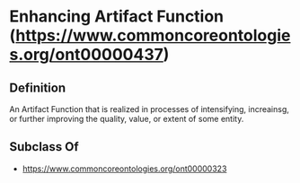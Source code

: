 # Enhancing Artifact Function (https://www.commoncoreontologies.org/ont00000437)

## Definition
An Artifact Function that is realized in processes of intensifying, increainsg, or further improving the quality, value, or extent of some entity.

## Subclass Of
- https://www.commoncoreontologies.org/ont00000323

